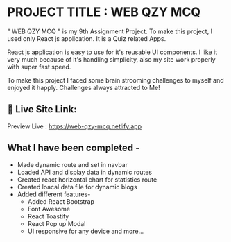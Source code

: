
# PROJECT TITLE :  WEB QZY MCQ

" WEB QZY MCQ " is my 9th Assignment Project. To make this project, I used only React js application. It is a Quiz related Apps. 

React js application is easy to use for it's reusable UI components. I like it very much because of it's handling simplicity, also my site work properly with super fast speed.

To make this project I faced some brain strooming challenges to myself and enjoyed it happly. Challenges always attracted to Me!  

## 🔗 Live Site Link: 
Preview Live : https://web-qzy-mcq.netlify.app


## What I have been completed -

- Made dynamic route and set in navbar
- Loaded API and display data in dynamic routes
- Created react horizontal chart for statistics route
- Created loacal data file for dynamic blogs
- Added different features-
    - Added React Bootstrap
    - Font Awesome
    - React Toastify
    - React Pop up Modal 
    - UI responsive for any device and more...








